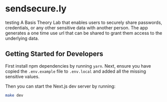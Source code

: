 # sendsecure.ly
testing
A Basis Theory Lab that enables users to securely share passwords, credentials, or any other sensitive data with another person.
The app generates a one time use url that can be shared to grant them access to the underlying data.

## Getting Started for Developers

First install npm dependencies by running `yarn`. Next, ensure you have copied the `.env.example` file to `.env.local` 
and added all the missing sensitive values. 

Then you can start the Next.js dev server by running:

```bash
make dev
```